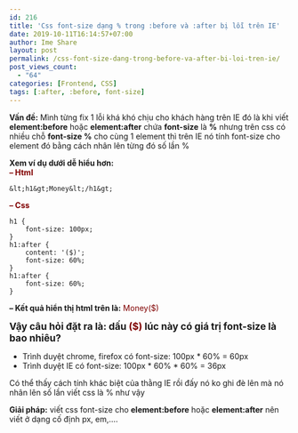 ```yaml
---
id: 216
title: 'Css font-size dạng % trong :before và :after bị lỗi trên IE'
date: 2019-10-11T16:14:57+07:00
author: Ime Share
layout: post
permalink: /css-font-size-dang-trong-before-va-after-bi-loi-tren-ie/
post_views_count:
  - "64"
categories: [Frontend, CSS]
tags: [:after, :before, font-size]
---
```

**Vấn đề:** Mình từng fix 1 lỗi khá khó chịu cho khách hàng trên IE đó là khi viết **element:before** hoặc **element:after** chứa **font-size** là **%** nhưng trên css có nhiều chỗ **font-size %** cho cùng 1 element thì trên IE nó tính font-size cho element đó bằng cách nhân lên từng đó số lần %

**Xem ví dụ dưới dễ hiểu hơn:**  
**<span style="color: #800000;">&#8211; Html</span>**

```
&lt;h1&gt;Money&lt;/h1&gt;
```

**<span style="color: #800000;">&#8211; Css</span>**

```
h1 {
	font-size: 100px;
}
h1:after {
	content: '($)';
	font-size: 60%;
}
h1:after {
	font-size: 60%;
}
```

**&#8211; Kết quả hiển thị html trên là:** <span style="color: #800000;">Money($)</span>

<span style="font-size: 13pt;"><strong>Vậy câu hỏi đặt ra là: dấu <span style="color: #800000;">($)</span> lúc này có giá trị font-size là bao nhiêu?</strong></span>  
+ Trình duyệt chrome, firefox có font-size: 100px * 60% = 60px  
+ Trình duyệt IE có font-size: 100px \* 60% \* 60% = 36px

Có thể thấy cách tính khác biệt của thằng IE rồi đấy nó ko ghi đè lên mà nó nhân lên số lần viết css là % như vậy

**Giải pháp:** viết css font-size cho **element:before** hoặc **element:after** nên viết ở dạng cố định px, em,&#8230;.